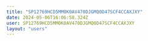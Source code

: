 ```yaml
---
title: "SP12769HCD5MM0K0AV470DJGMQ0D47SCF4CCAXJXY"
date: 2024-05-06T16:06:58.324Z
user: SP12769HCD5MM0K0AV470DJGMQ0D47SCF4CCAXJXY
layout: "users"
---
```

    